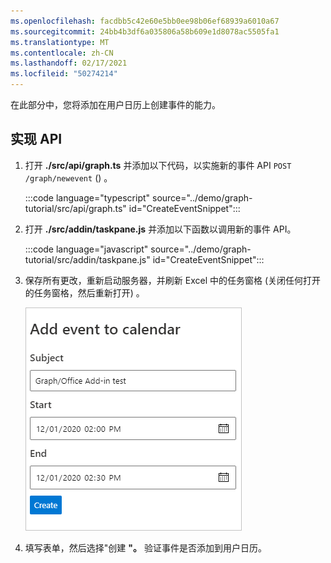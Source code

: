 ```yaml
---
ms.openlocfilehash: facdbb5c42e60e5bb0ee98b06ef68939a6010a67
ms.sourcegitcommit: 24bb4b3df6a035806a58b609e1d8078ac5505fa1
ms.translationtype: MT
ms.contentlocale: zh-CN
ms.lasthandoff: 02/17/2021
ms.locfileid: "50274214"
---
```

<!-- markdownlint-disable MD002 MD041 -->

在此部分中，您将添加在用户日历上创建事件的能力。

## <a name="implement-the-api"></a>实现 API

1. 打开 **./src/api/graph.ts** 并添加以下代码，以实施新的事件 API `POST /graph/newevent` () 。

    :::code language="typescript" source="../demo/graph-tutorial/src/api/graph.ts" id="CreateEventSnippet":::

1. 打开 **./src/addin/taskpane.js** 并添加以下函数以调用新的事件 API。

    :::code language="javascript" source="../demo/graph-tutorial/src/addin/taskpane.js" id="CreateEventSnippet":::

1. 保存所有更改，重新启动服务器，并刷新 Excel 中的任务窗格 (关闭任何打开的任务窗格，然后重新打开) 。

    ![创建事件表单的屏幕截图](images/create-event-ui.png)

1. 填写表单，然后选择"创建 **"。** 验证事件是否添加到用户日历。
